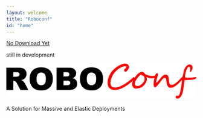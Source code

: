 ```yaml
---
layout: welcome
title: "Roboconf"
id: "home"
---
```


<div id="welcome-dl" class="button">
	<p class="info-main"><a href="#">No Download Yet</a></p>
	<p class="info-details">still in development</p>
</div>
<div class="clear"></div>

<div id="welcome-logo">
	<p>
		<!-- <img src="/resources/img/roboconf-logo.png" alt="Roboconf logo" />-->
		<img src="/resources/img/roboconf.png" alt="Roboconf" />
	</p>
	<p class="welcome-desc">
		A Solution for Massive and Elastic Deployments
	</p>
</div>
